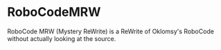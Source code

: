 # RoboCodeMRW
RoboCode MRW (Mystery ReWrite) is a ReWrite of Oklomsy's RoboCode without actually looking at the source.
